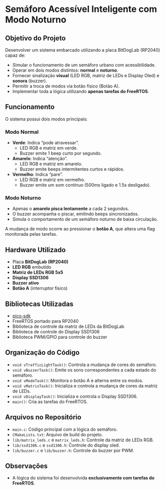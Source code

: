 # Semáforo Acessível Inteligente com Modo Noturno

## Objetivo do Projeto

Desenvolver um sistema embarcado utilizando a placa BitDogLab (RP2040) capaz de:

- Simular o funcionamento de um semáforo urbano com acessibilidade.  
- Operar em dois modos distintos: **normal** e **noturno**.  
- Fornecer sinalização **visual** (LED RGB, matriz de LEDs e Display Oled) e **sonora** (buzzer).  
- Permitir a troca de modos via botão físico (Botão A).  
- Implementar toda a lógica utilizando **apenas tarefas do FreeRTOS**.  

## Funcionamento

O sistema possui dois modos principais:

### Modo Normal
- **Verde**: Indica “pode atravessar”.  
  - LED RGB e matriz em verde.  
  - Buzzer emite 1 beep curto por segundo.
- **Amarelo**: Indica “atenção”.  
  - LED RGB e matriz em amarelo.  
  - Buzzer emite beeps intermitentes curtos e rápidos.
- **Vermelho**: Indica “pare”.  
  - LED RGB e matriz em vermelho.  
  - Buzzer emite um som contínuo (500ms ligado e 1.5s desligado).

### Modo Noturno
- Apenas o **amarelo pisca lentamente** a cada 2 segundos.  
- O buzzer acompanha o piscar, emitindo beeps sincronizados.  
- Simula o comportamento de um semáforo noturno de baixa circulação.

A mudança de modo ocorre ao pressionar o **botão A**, que altera uma flag monitorada pelas tarefas.

## Hardware Utilizado

- Placa **BitDogLab (RP2040)**  
- **LED RGB** embutido  
- **Matriz de LEDs RGB 5x5**
- **Display SSD1306**  
- **Buzzer ativo**  
- **Botão A** (interruptor físico)  

## Bibliotecas Utilizadas

- [pico-sdk](https://github.com/raspberrypi/pico-sdk)  
- FreeRTOS portado para RP2040  
- Biblioteca de controle da matriz de LEDs da BitDogLab
- Biblioteca de controle do Display SSD1306
- Biblioteca PWM/GPIO para controle do buzzer  

## Organização do Código

- `void vTrafficLightTask()`: Controla a mudança de cores do semáforo.  
- `void vBuzzerTask()`: Emite os sons correspondentes a cada estado do semáforo.  
- `void vModeTask()`: Monitora o botão A e alterna entre os modos.
- `void vMatrixTask()`: Inicializa e controla a mudança de cores da matriz de LEDs.
- `void vDisplayTask()`: Inicializa e controla o Display SSD1306.
- `main()`: Cria as tarefas do FreeRTOS.  

## Arquivos no Repositório

- `main.c`: Código principal com a lógica do semáforo.  
- `CMakeLists.txt`: Arquivo de build do projeto.  
- `lib/matrix_leds.c` e `matrix_leds.h`: Controle da matriz de LEDs RGB.
- `lib/ssd1306.c` e `ssd1306.h`: Controle do display oled.  
- `lib/buzzer.c` e `lib/buzzer.h`: Controle do buzzer por PWM.  

## Observações

- A lógica do sistema foi desenvolvida **exclusivamente com tarefas do FreeRTOS**. 
